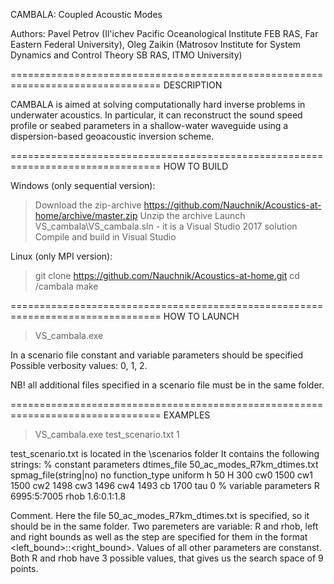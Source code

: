 CAMBALA: Coupled Acoustic Modes

Authors:
Pavel Petrov (Il'ichev Pacific Oceanological Institute FEB RAS, Far Eastern Federal University), 
Oleg Zaikin (Matrosov Institute for System Dynamics and Control Theory SB RAS, ITMO University)

================================================================================
DESCRIPTION

CAMBALA is aimed at solving computationally hard inverse problems in underwater
acoustics. In particular, it can reconstruct the sound speed profile or seabed
parameters in a shallow-water waveguide using a dispersion-based geoacoustic 
inversion scheme.

================================================================================
HOW TO BUILD

Windows (only sequential version):
> Download the zip-archive https://github.com/Nauchnik/Acoustics-at-home/archive/master.zip
> Unzip the archive
> Launch VS_cambala\VS_cambala.sln - it is a Visual Studio 2017 solution
> Compile and build in Visual Studio

Linux (only MPI version):
> git clone https://github.com/Nauchnik/Acoustics-at-home.git
> cd /cambala
> make

================================================================================
HOW TO LAUNCH

> VS_cambala.exe <scenario-file> <verbosity>

In a scenario file constant and variable parameters should be specified
Possible verbosity values: 0, 1, 2.
  
NB! all additional files specified in a scenario file must be in the same folder. 

================================================================================
EXAMPLES

> VS_cambala.exe test_scenario.txt 1

test_scenario.txt is located in the \scenarios folder
It contains the following strings:
% constant parameters
dtimes_file 50_ac_modes_R7km_dtimes.txt
spmag_file(string|no) no
function_type uniform
h 50
H 300
cw0 1500
cw1 1500
cw2 1498
cw3 1496
cw4 1493
cb 1700
tau 0
% variable parameters
R 6995:5:7005
rhob 1.6:0.1:1.8

Comment. Here the file 50_ac_modes_R7km_dtimes.txt is specified, so it should be in the same folder.
Two paremeters are variable: R and rhob, left and right bounds as well as the step are specified for them
in the format <left_bound>:<step>:<right_bound>. Values of all other parameters are constanst.
Both R and rhob have 3 possible values, that gives us the search space of 9 points.


